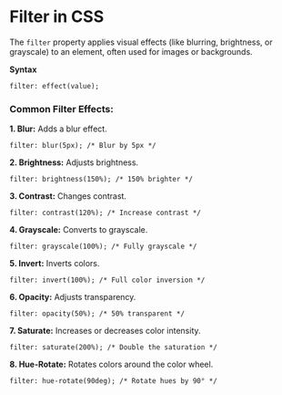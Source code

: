 # Filter in CSS
The `filter` property applies visual effects (like blurring, brightness, or grayscale) to an element, often used for images or backgrounds.

__Syntax__
```
filter: effect(value);
```

### Common Filter Effects:
__1. Blur:__ Adds a blur effect.
```
filter: blur(5px); /* Blur by 5px */
```

__2. Brightness:__ Adjusts brightness.
```
filter: brightness(150%); /* 150% brighter */
```

__3. Contrast:__ Changes contrast.
```
filter: contrast(120%); /* Increase contrast */
```

__4. Grayscale:__ Converts to grayscale.
```
filter: grayscale(100%); /* Fully grayscale */
```

__5. Invert:__ Inverts colors.
```
filter: invert(100%); /* Full color inversion */
```

__6. Opacity:__ Adjusts transparency.
```
filter: opacity(50%); /* 50% transparent */
```

__7. Saturate:__ Increases or decreases color intensity.

```
filter: saturate(200%); /* Double the saturation */
```

__8. Hue-Rotate:__ Rotates colors around the color wheel.
```
filter: hue-rotate(90deg); /* Rotate hues by 90° */
```